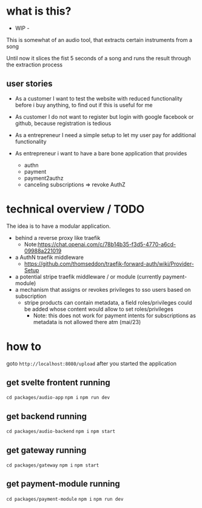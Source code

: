 # what is this?

- WIP -

This is somewhat of an audio tool, that extracts certain instruments from a song

Until now it slices the fist 5 seconds of a song and runs the result through the extraction process

## user stories

- As a customer I want to test the website with reduced functionality before i buy anything, to find out if this is useful for me

- As customer I do not want to register but login with google facebook or github, because registration is tedious
- As a entrepreneur I need a simple setup to let my user pay for additional functionality
- As entrepreneur i want to have a bare bone application that provides
  - authn
  - payment
  - payment2authz
  - canceling subscriptions => revoke AuthZ

# technical overview / TODO

The idea is to have a modular application.

- behind a reverse proxy like traefik
  - Note:https://chat.openai.com/c/78b14b35-f3d5-4770-a6cd-09988a221019
- a AuthN traefik middleware
  - https://github.com/thomseddon/traefik-forward-auth/wiki/Provider-Setup
- a potential stripe traefik middleware / or module (currently payment-module)
- a mechanism that assigns or revokes privileges to sso users based on subscription
  - stripe products can contain metadata, a field roles/privileges could be added whose content would allow to set roles/privileges
    - Note: this does not work for payment intents for subscriptions as metadata is not allowed there atm (mai/23)

# how to

goto `http://localhost:8080/upload` after you started the application

## get svelte frontent running

`cd packages/audio-app`
`npm i`
`npm run dev`

## get backend running

`cd packages/audio-backend`
`npm i`
`npm start`

## get gateway running

`cd packages/gateway`
`npm i`
`npm start`

## get payment-module running

`cd packages/payment-module`
`npm i`
`npm run dev`
